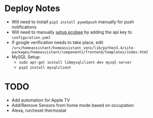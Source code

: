 # Deploy Notes

* Will need to install `pip3 install pywebpush` manually for push notifications
* Will need to manually [setup ecobee](https://home-assistant.io/components/ecobee/) by adding the api key to `configuration.yaml`
* If google verification needs to take place, edit `/srv/homeassistant/homeassistant_venv/lib/python3.4/site-packages/homeassistant/components/frontend/templates/index.html`
* MySQL Setup:
  * `sudo apt-get install libmysqlclient-dev mysql-server`
  * `pip3 install mysqlclient`

# TODO

* Add automation for Apple TV
* Add/Remove Sensors from home mode based on occupation
* Alexa, run/reset thermostat
